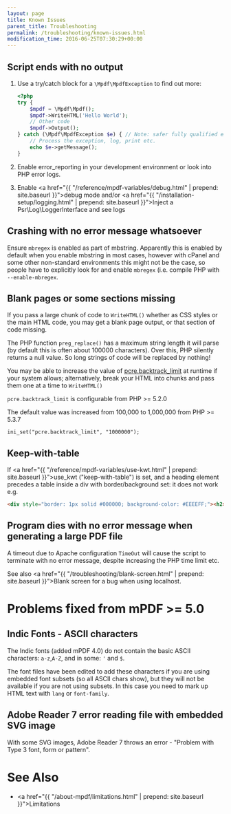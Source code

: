 ```yaml
---
layout: page
title: Known Issues
parent_title: Troubleshooting
permalink: /troubleshooting/known-issues.html
modification_time: 2016-06-25T07:30:29+00:00
---
```


## Script ends with no output

1.  Use a try/catch block for a `\Mpdf\MpdfException` to find out more:

    ```php
    <?php
    try {
        $mpdf = \Mpdf\Mpdf();
        $mpdf->WriteHTML('Hello World');
        // Other code
        $mpdf->Output();
    } catch (\Mpdf\MpdfException $e) { // Note: safer fully qualified exception name used for catch
        // Process the exception, log, print etc.
        echo $e->getMessage();
    }

    ```

2.  Enable error_reporting in your development environment or look into PHP error logs.
3.  Enable <a href="{{ "/reference/mpdf-variables/debug.html" | prepend: site.baseurl }}">debug mode</a> and/or
    <a href="{{ "/installation-setup/logging.html" | prepend: site.baseurl }}">Inject a Psr\Log\LoggerInterface</a>
    and see logs

## Crashing with no error message whatsoever

Ensure `mbregex` is enabled as part of mbstring. Apparently this is enabled by default when you enable mbstring in most
cases, however with cPanel and some other non-standard environments this might not be the case, so people have to
explicitly look for and enable `mbregex` (i.e. compile PHP with `--enable-mbregex`.

## Blank pages or some sections missing

If you pass a large chunk of code to `WriteHTML()` whether as CSS styles or the main HTML code, you may get a blank
page output, or that section of code missing.

The PHP function `preg_replace()` has a maximum string length it will parse (by default this is often about 100000
characters). Over this, PHP silently returns a null value. So long strings of code will be replaced by nothing!

You may be able to increase the value of
<a href="http://www.php.net/manual/en/pcre.configuration.php#ini.pcre.backtrack-limit">pcre.backtrack_limit</a>
at runtime if your system allows; alternatively, break your HTML into chunks and pass them one at a time to `WriteHTML()`

`pcre.backtrack_limit` is configurable from PHP >= 5.2.0

The default value was increased from 100,000 to 1,000,000 from PHP >= 5.3.7

```
ini_set("pcre.backtrack_limit", "1000000");
```

## Keep-with-table

If <a href="{{ "/reference/mpdf-variables/use-kwt.html" | prepend: site.baseurl }}">use_kwt</a> ("keep-with-table")
is set, and a heading element precedes a table inside a div with border/background set: it does not work e.g.

```html
<div style="border: 1px solid #000000; background-color: #EEEEFF;"><h2>Title</h2><table...

```

## Program dies with no error message when generating a large PDF file

A timeout due to Apache configuration `TimeOut` will cause the script to terminate with no error message, despite
increasing the PHP time limit etc.

See also <a href="{{ "/troubleshooting/blank-screen.html" | prepend: site.baseurl }}">Blank screen</a> for a bug when
using localhost.

# Problems fixed from mPDF >= 5.0

## Indic Fonts - ASCII characters

The Indic fonts (added mPDF 4.0) do not contain the basic ASCII characters: `a-z`,`A-Z`, and in some: `'` and `$`.

The font files have been edited to add these characters if you are using embedded font subsets (so all ASCII chars show),
but they will not be available if you are not using subsets. In this case you need to mark up HTML text with
`lang` or `font-family`.

## Adobe Reader 7 error reading file with embedded SVG image

With some SVG images, Adobe Reader 7 throws an error - "Problem with Type 3 font, form or pattern".

# See Also

- <a href="{{ "/about-mpdf/limitations.html" | prepend: site.baseurl }}">Limitations</a>
